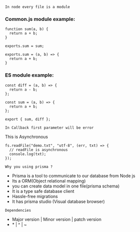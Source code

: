 `In node every file is a module`

### Common.js module example:

```
function sum(a, b) {
  return a + b;
}

exports.sum = sum;
```

```
exports.sum = (a, b) => {
  return a + b;
}

```

### ES module example:

```
const diff = (a, b) => {
  return a - b;
};

const sum = (a, b) => {
  return a + b;
};

export { sum, diff };
```

`In Callback first parameter will be error`

This is Asynchronous

```
fs.readFile("demo.txt", "utf-8", (err, txt) => {
  // readFile is asynchronous
  console.log(txt);
});

```

`Why you using prisma ?`

- Prisma is a tool to communicate to our database from Node js
- Its a ORM(Object relational mapping)
- you can create data model in one file(prisma schema)
- It is a type safe database client
- Hassle-free migrations
- It has prisma studio (Visual database browser)

`Dependencies`

- Major version | Minor version | patch version
- \* | ^ | ~
